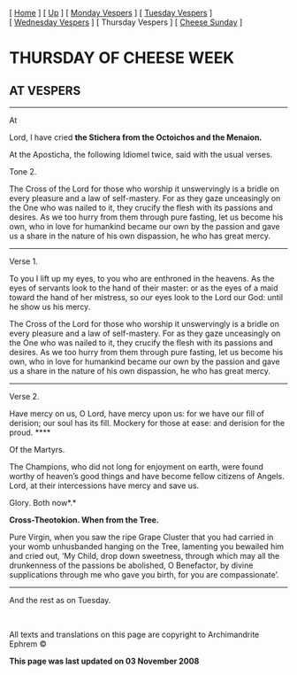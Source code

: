 \[ [Home](index.md) \] \[ [Up](cheese_week.md) \] \[ [Monday Vespers](CheeseMonVes.md) \] \[ [Tuesday Vespers](CheeseTueVes.md) \] \[ [Wednesday Vespers](CheeseWedVes.md) \] \[ Thursday Vespers \] \[ [Cheese Sunday](cheese.md) \]

THURSDAY OF CHEESE WEEK
=======================

AT VESPERS
----------

****

At

Lord, I have cried **the Stichera from the Octoichos and the Menaion.**

At the Aposticha, the following Idiomel twice, said with the usual verses.

Tone 2.

The Cross of the Lord for those who worship it unswervingly is a bridle on every pleasure and a law of self-mastery. For as they gaze unceasingly on the One who was nailed to it, they crucify the flesh with its passions and desires. As we too hurry from them through pure fasting, let us become his own, who in love for humankind became our own by the passion and gave us a share in the nature of his own dispassion, he who has great mercy.

****

Verse 1.

To you I lift up my eyes, to you who are enthroned in the heavens. As the eyes of servants look to the hand of their master: or as the eyes of a maid toward the hand of her mistress, so our eyes look to the Lord our God: until he show us his mercy.

The Cross of the Lord for those who worship it unswervingly is a bridle on every pleasure and a law of self-mastery. For as they gaze unceasingly on the One who was nailed to it, they crucify the flesh with its passions and desires. As we too hurry from them through pure fasting, let us become his own, who in love for humankind became our own by the passion and gave us a share in the nature of his own dispassion, he who has great mercy.

****

Verse 2.

Have mercy on us, O Lord, have mercy upon us: for we have our fill of derision; our soul has its fill. Mockery for those at ease: and derision for the proud. ****

Of the Martyrs.

The Champions, who did not long for enjoyment on earth, were found worthy of heaven’s good things and have become fellow citizens of Angels. Lord, at their intercessions have mercy and save us.

Glory. Both now*.*

**Cross-Theotokion. When from the Tree.**

Pure Virgin, when you saw the ripe Grape Cluster that you had carried in your womb unhusbanded hanging on the Tree, lamenting you bewailed him and cried out, ‘My Child, drop down sweetness, through which may all the drunkenness of the passions be abolished, O Benefactor, by divine supplications through me who gave you birth, for you are compassionate’.

****

And the rest as on Tuesday.

 

All texts and translations on this page are copyright to Archimandrite Ephrem ©

**This page was last updated on 03 November 2008**
